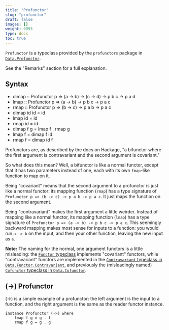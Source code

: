 ```yaml
---
title: "Profunctor"
slug: "profunctor"
draft: false
images: []
weight: 9993
type: docs
toc: true
---
```


`Profunctor` is a typeclass provided by the `profunctors` package in [`Data.Profunctor`](http://hackage.haskell.org/package/profunctors-5.2/docs/Data-Profunctor.html).

See the "Remarks" section for a full explanation.

## Syntax
  - dimap :: Profunctor p => (a -> b) -> (c -> d) -> p b c -> p a d
  - lmap :: Profunctor p => (a -> b) -> p b c -> p a c
  - rmap :: Profunctor p => (b -> c) -> p a b -> p a c
  - dimap id id = id
  - lmap id = id
  - rmap id = id
  - dimap f g = lmap f . rmap g
  - lmap f = dimap f id
  - rmap f = dimap id f

Profunctors are, as described by the docs on Hackage, "a bifunctor where the first argument is contravariant and the second argument is covariant."

So what does this mean? Well, a bifunctor is like a normal functor, except that it has two parameters instead of one, each with its own `fmap`-like function to map on it.

Being "covariant" means that the second argument to a profunctor is just like a normal functor: its mapping function (`rmap`) has a type signature of `Profunctor p => (b -> c) -> p a b -> p a c`.  It just maps the function on the second argument.  

Being "contravariant" makes the first argument a little weirder.  Instead of mapping like a normal functor, its mapping function (`lmap`) has a type signature of `Profunctor p => (a -> b) -> p b c -> p a c`.  This seemingly backward mapping makes most sense for inputs to a function: you would run `a -> b` on the input, and then your other function, leaving the new input as `a`.

**Note:** The naming for the normal, one argument functors is a little misleading: the [`Functor` typeclass](http://hackage.haskell.org/package/base-4.9.1.0/docs/Data-Functor.html#t:Functor) implements "covariant" functors, while "contravariant" functors are implemented in the [`Contravariant` typeclass in `Data.Functor.Contravariant`](https://hackage.haskell.org/package/contravariant-1.4/docs/Data-Functor-Contravariant.html#t:Contravariant), and previously the (misleadingly named) [`Cofunctor` typeclass in `Data.Cofunctor`](https://hackage.haskell.org/package/cofunctor-0.1.0.1/docs/Data-Cofunctor.html#t:Cofunctor).

## (->) Profunctor
(->) is a simple example of a profunctor: the left argument is the input to a function, and the right argument is the same as the reader functor instance.

    instance Profunctor (->) where
        lmap f g = g . f
        rmap f g = g . g

